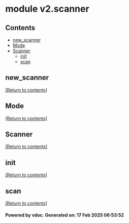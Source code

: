 # module v2.scanner


## Contents
- [new_scanner](#new_scanner)
- [Mode](#Mode)
- [Scanner](#Scanner)
  - [init](#init)
  - [scan](#scan)

## new_scanner
[[Return to contents]](#Contents)

## Mode
[[Return to contents]](#Contents)

## Scanner
[[Return to contents]](#Contents)

## init
[[Return to contents]](#Contents)

## scan
[[Return to contents]](#Contents)

#### Powered by vdoc. Generated on: 17 Feb 2025 06:53:52
